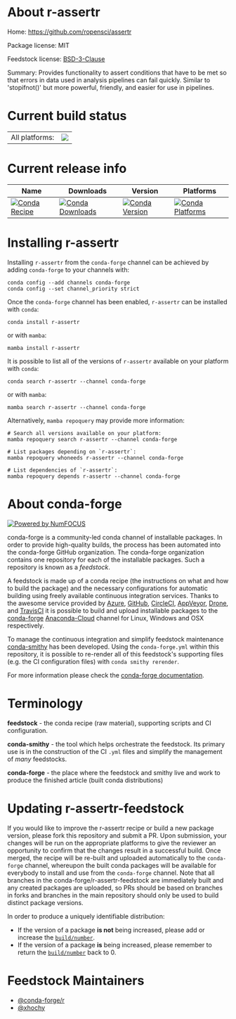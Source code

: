 About r-assertr
===============

Home: https://github.com/ropensci/assertr

Package license: MIT

Feedstock license: [BSD-3-Clause](https://github.com/conda-forge/r-assertr-feedstock/blob/main/LICENSE.txt)

Summary: Provides functionality to assert conditions that have to be met so that errors in data used in analysis pipelines can fail quickly. Similar to 'stopifnot()' but more powerful, friendly, and easier for use in pipelines.

Current build status
====================


<table><tr><td>All platforms:</td>
    <td>
      <a href="https://dev.azure.com/conda-forge/feedstock-builds/_build/latest?definitionId=7146&branchName=main">
        <img src="https://dev.azure.com/conda-forge/feedstock-builds/_apis/build/status/r-assertr-feedstock?branchName=main">
      </a>
    </td>
  </tr>
</table>

Current release info
====================

| Name | Downloads | Version | Platforms |
| --- | --- | --- | --- |
| [![Conda Recipe](https://img.shields.io/badge/recipe-r--assertr-green.svg)](https://anaconda.org/conda-forge/r-assertr) | [![Conda Downloads](https://img.shields.io/conda/dn/conda-forge/r-assertr.svg)](https://anaconda.org/conda-forge/r-assertr) | [![Conda Version](https://img.shields.io/conda/vn/conda-forge/r-assertr.svg)](https://anaconda.org/conda-forge/r-assertr) | [![Conda Platforms](https://img.shields.io/conda/pn/conda-forge/r-assertr.svg)](https://anaconda.org/conda-forge/r-assertr) |

Installing r-assertr
====================

Installing `r-assertr` from the `conda-forge` channel can be achieved by adding `conda-forge` to your channels with:

```
conda config --add channels conda-forge
conda config --set channel_priority strict
```

Once the `conda-forge` channel has been enabled, `r-assertr` can be installed with `conda`:

```
conda install r-assertr
```

or with `mamba`:

```
mamba install r-assertr
```

It is possible to list all of the versions of `r-assertr` available on your platform with `conda`:

```
conda search r-assertr --channel conda-forge
```

or with `mamba`:

```
mamba search r-assertr --channel conda-forge
```

Alternatively, `mamba repoquery` may provide more information:

```
# Search all versions available on your platform:
mamba repoquery search r-assertr --channel conda-forge

# List packages depending on `r-assertr`:
mamba repoquery whoneeds r-assertr --channel conda-forge

# List dependencies of `r-assertr`:
mamba repoquery depends r-assertr --channel conda-forge
```


About conda-forge
=================

[![Powered by
NumFOCUS](https://img.shields.io/badge/powered%20by-NumFOCUS-orange.svg?style=flat&colorA=E1523D&colorB=007D8A)](https://numfocus.org)

conda-forge is a community-led conda channel of installable packages.
In order to provide high-quality builds, the process has been automated into the
conda-forge GitHub organization. The conda-forge organization contains one repository
for each of the installable packages. Such a repository is known as a *feedstock*.

A feedstock is made up of a conda recipe (the instructions on what and how to build
the package) and the necessary configurations for automatic building using freely
available continuous integration services. Thanks to the awesome service provided by
[Azure](https://azure.microsoft.com/en-us/services/devops/), [GitHub](https://github.com/),
[CircleCI](https://circleci.com/), [AppVeyor](https://www.appveyor.com/),
[Drone](https://cloud.drone.io/welcome), and [TravisCI](https://travis-ci.com/)
it is possible to build and upload installable packages to the
[conda-forge](https://anaconda.org/conda-forge) [Anaconda-Cloud](https://anaconda.org/)
channel for Linux, Windows and OSX respectively.

To manage the continuous integration and simplify feedstock maintenance
[conda-smithy](https://github.com/conda-forge/conda-smithy) has been developed.
Using the ``conda-forge.yml`` within this repository, it is possible to re-render all of
this feedstock's supporting files (e.g. the CI configuration files) with ``conda smithy rerender``.

For more information please check the [conda-forge documentation](https://conda-forge.org/docs/).

Terminology
===========

**feedstock** - the conda recipe (raw material), supporting scripts and CI configuration.

**conda-smithy** - the tool which helps orchestrate the feedstock.
                   Its primary use is in the construction of the CI ``.yml`` files
                   and simplify the management of *many* feedstocks.

**conda-forge** - the place where the feedstock and smithy live and work to
                  produce the finished article (built conda distributions)


Updating r-assertr-feedstock
============================

If you would like to improve the r-assertr recipe or build a new
package version, please fork this repository and submit a PR. Upon submission,
your changes will be run on the appropriate platforms to give the reviewer an
opportunity to confirm that the changes result in a successful build. Once
merged, the recipe will be re-built and uploaded automatically to the
`conda-forge` channel, whereupon the built conda packages will be available for
everybody to install and use from the `conda-forge` channel.
Note that all branches in the conda-forge/r-assertr-feedstock are
immediately built and any created packages are uploaded, so PRs should be based
on branches in forks and branches in the main repository should only be used to
build distinct package versions.

In order to produce a uniquely identifiable distribution:
 * If the version of a package **is not** being increased, please add or increase
   the [``build/number``](https://docs.conda.io/projects/conda-build/en/latest/resources/define-metadata.html#build-number-and-string).
 * If the version of a package **is** being increased, please remember to return
   the [``build/number``](https://docs.conda.io/projects/conda-build/en/latest/resources/define-metadata.html#build-number-and-string)
   back to 0.

Feedstock Maintainers
=====================

* [@conda-forge/r](https://github.com/conda-forge/r/)
* [@xhochy](https://github.com/xhochy/)

